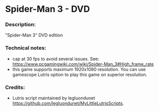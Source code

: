 # Spider-Man 3 - DVD
### Description:
"Spider-Man 3" DVD edition
### Technical notes:
- cap at 30 fps to avoid several issues. See: https://www.pcgamingwiki.com/wiki/Spider-Man_3#High_frame_rate
- this game supports maximum 1920x1080 resolution. You can use gamescope Lutris option to play this game on superior resolution.
### Credits:
- Lutris script maintained by legluondunet https://github.com/legluondunet/MyLittleLutrisScripts.
